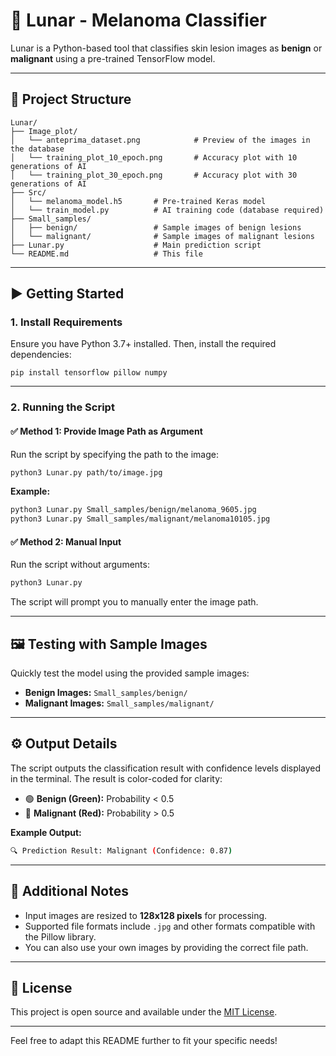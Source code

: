 # 🌙 Lunar - Melanoma Classifier

Lunar is a Python-based tool that classifies skin lesion images as **benign** or **malignant** using a pre-trained TensorFlow model.

---

## 📁 Project Structure

```
Lunar/
├── Image_plot/
│   └── anteprima_dataset.png            # Preview of the images in the database
│   └── training_plot_10_epoch.png       # Accuracy plot with 10 generations of AI
│   └── training_plot_30_epoch.png       # Accuracy plot with 30 generations of AI
├── Src/
│   └── melanoma_model.h5       # Pre-trained Keras model
│   └── train_model.py          # AI training code (database required)
├── Small_samples/
│   ├── benign/                 # Sample images of benign lesions
│   └── malignant/              # Sample images of malignant lesions
├── Lunar.py                    # Main prediction script
└── README.md                   # This file
```

---

## ▶️ Getting Started

### 1. Install Requirements

Ensure you have Python 3.7+ installed. Then, install the required dependencies:

```
pip install tensorflow pillow numpy
```

---

### 2. Running the Script

#### ✅ Method 1: Provide Image Path as Argument

Run the script by specifying the path to the image:

```bash
python3 Lunar.py path/to/image.jpg
```

**Example:**
```bash
python3 Lunar.py Small_samples/benign/melanoma_9605.jpg
python3 Lunar.py Small_samples/malignant/melanoma10105.jpg
```

#### ✅ Method 2: Manual Input

Run the script without arguments:

```bash
python3 Lunar.py
```

The script will prompt you to manually enter the image path.

---

## 🖼️ Testing with Sample Images

Quickly test the model using the provided sample images:

- **Benign Images:** `Small_samples/benign/`
- **Malignant Images:** `Small_samples/malignant/`

---

## ⚙️ Output Details

The script outputs the classification result with confidence levels displayed in the terminal. The result is color-coded for clarity:

- 🟢 **Benign (Green):** Probability < 0.5  
- 🔴 **Malignant (Red):** Probability > 0.5  

**Example Output:**
```bash
🔍 Prediction Result: Malignant (Confidence: 0.87)
```

---

## 📌 Additional Notes

- Input images are resized to **128x128 pixels** for processing.
- Supported file formats include `.jpg` and other formats compatible with the Pillow library.
- You can also use your own images by providing the correct file path.

---

## 📜 License

This project is open source and available under the [MIT License](LICENSE).

---

Feel free to adapt this README further to fit your specific needs!
